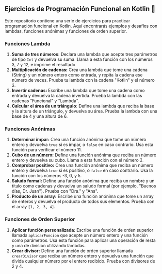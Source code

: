 ## Ejercicios de Programación Funcional en Kotlin 🚀

Este repositorio contiene una serie de ejercicios para practicar programación funcional en Kotlin. Aquí encontrarás ejemplos y desafíos con lambdas, funciones anónimas y funciones de orden superior.

### Funciones Lambda
1. **Suma de tres números:** Declara una lambda que acepte tres parámetros de tipo `Int` y devuelva su suma. Llama a esta función con los números 3, 7 y 12, e imprime el resultado.
2. **Multiplicación de cadenas:** Crea una lambda que tome una cadena (String) y un número entero como entrada, y repita la cadena ese número de veces. Prueba tu lambda con la cadena "Kotlin" y el número 3.
3. **Invertir cadenas:** Escribe una lambda que tome una cadena como entrada y devuelva la cadena invertida. Prueba la lambda con las cadenas "Funcional" y "Lambda".
5. **Calcular el área de un triángulo:** Define una lambda que reciba la base y la altura de un triángulo, y devuelva su área. Prueba la lambda con una base de 4 y una altura de 6.

### Funciones Anónimas
1. **Determinar impar:** Crea una función anónima que tome un número entero y devuelva `true` si es impar, o `false` en caso contrario. Usa esta función para verificar el número 11.
2. **Cubo de un número:** Define una función anónima que reciba un número entero y devuelva su cubo. Llama a esta función con el número 3.
3. **Comprobar positivo:** Crea una función anónima que reciba un número entero y devuelva `true` si es positivo, o `false` en caso contrario. Usa la función con los números -3, 0, y 5.
4. **Saludo formal:** Define una función anónima que reciba un nombre y un título como cadenas y devuelva un saludo formal (por ejemplo, "Buenos días, Dr. Juan"). Prueba con "Dra." y "Ana".
5. **Producto de un array:** Escribe una función anónima que tome un array de enteros y devuelva el producto de todos sus elementos. Prueba con el array `[1, 2, 3, 4]`.

### Funciones de Orden Superior
1. **Aplicar función personalizada:** Escribe una función de orden superior llamada `aplicarFuncion` que acepte un número entero y una función como parámetros. Usa esta función para aplicar una operación de resta y una de división utilizando lambdas.
2. **Crear divisor:** Define una función de orden superior llamada `crearDivisor` que reciba un número entero y devuelva una función que divida cualquier número por el entero recibido. Prueba con divisores de 2 y 4.



